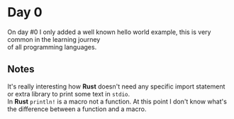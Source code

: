# Day 0

On day #0 I only added a well known hello world example, this is very common in the learning journey  
of all programming languages.

## Notes

It's really interesting how **Rust** doesn't need any specific import statement or extra library to print some text in `stdio`.  
In **Rust** `println!` is a macro not a function. At this point I don't know what's the difference between a function and a macro.

